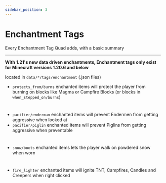 ```yaml
---
sidebar_position: 3
---
```


# Enchantment Tags

Every Enchantment Tag Quad adds, with a basic summary

***

**With 1.21's new data driven enchantments, Enchantment tags only exist for Minecraft versions 1.20.6 and below**

located in `data/*/tags/enchantment` (.json files)

- `protects_from/burns` enchanted items will protect the player from burning on blocks like Magma or Campfire Blocks
(or blocks in `when_stepped_on/burns`)
#
- `pacifier/enderman` enchanted items will prevent Endermen from getting aggressive when looked at
- `pacifier/piglin` enchanted items will prevent Piglins from getting aggressive when preventable
#
- `snow/boots` enchanted items lets the player walk on powdered snow when worn
#
- `fire_lighter` enchanted items will ignite TNT, Campfires, Candles and Creepers when right clicked